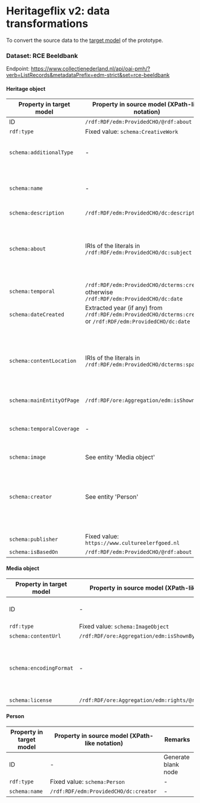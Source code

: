 # Heritageflix v2: data transformations

To convert the source data to the [target model](../../frontend/v2/datamodel.md) of the prototype.

### Dataset: RCE Beeldbank

Endpoint: https://www.collectienederland.nl/api/oai-pmh/?verb=ListRecords&metadataPrefix=edm-strict&set=rce-beeldbank

#### Heritage object

|Property in target model|Property in source model (XPath-like notation)|Remarks|
|-|-|-|
|ID|`/rdf:RDF/edm:ProvidedCHO/@rdf:about`|-|
|`rdf:type`|Fixed value: `schema:CreativeWork`|-|
|`schema:additionalType`|-|Ignore; the dataset does not contain types|
|`schema:name`|-|Ignore; the dataset does not contain names or titles|
|`schema:description`|`/rdf:RDF/edm:ProvidedCHO/dc:description`|-|
|`schema:about`|IRIs of the literals in `/rdf:RDF/edm:ProvidedCHO/dc:subject`|Requires reconciliation, from literals to IRIs. The IRIs come from terminology source CHT|
|`schema:temporal`|`/rdf:RDF/edm:ProvidedCHO/dcterms:created`; otherwise `/rdf:RDF/edm:ProvidedCHO/dc:date`|-|
|`schema:dateCreated`|Extracted year (if any) from `/rdf:RDF/edm:ProvidedCHO/dcterms:created` or `/rdf:RDF/edm:ProvidedCHO/dc:date`|-|
|`schema:contentLocation`|IRIs of the literals in `/rdf:RDF/edm:ProvidedCHO/dcterms:spatial`|Requires reconciliation, from literals to IRIs. The IRIs come from terminology source GeoNames|
|`schema:mainEntityOfPage`|`/rdf:RDF/ore:Aggregation/edm:isShownAt`|-|
|`schema:temporalCoverage`|-|Ignore; the dataset does not contain temporal coverage information|
|`schema:image`|See entity 'Media object'|-|
|`schema:creator`|See entity 'Person'|It's no use reconciling the creators with terminology sources: the creators do not exist there|
|`schema:publisher`|Fixed value: `https://www.cultureelerfgoed.nl`|-|
|`schema:isBasedOn`|`/rdf:RDF/edm:ProvidedCHO/@rdf:about`|-|

#### Media object

|Property in target model|Property in source model (XPath-like notation)|Remarks|
|-|-|-|
|ID|-|Generate blank node|
|`rdf:type`|Fixed value: `schema:ImageObject`|-|
|`schema:contentUrl`|`/rdf:RDF/ore:Aggregation/edm:isShownBy/@rdf:resource`|-|
|`schema:encodingFormat`|-|Ignore; the dataset does not contain encoding formats|
|`schema:license`|`/rdf:RDF/ore:Aggregation/edm:rights/@rdf:resource`|-|

#### Person

|Property in target model|Property in source model (XPath-like notation)|Remarks|
|-|-|-|
|ID|-|Generate blank node|
|`rdf:type`|Fixed value: `schema:Person`|-|
|`schema:name`|`/rdf:RDF/edm:ProvidedCHO/dc:creator`|-|
